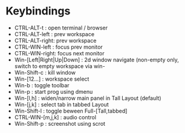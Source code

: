 Keybindings
===========

 * CTRL-ALT-t    : open terminal / browser
 * CTRL-ALT-left : prev workspace
 * CTRL-ALT-right: prev workspace
 * CTRL-WIN-left : focus prev monitor
 * CTRL-WIN-right: focus next monitor
 * Win-[Left|Right|Up|Down] : 2d window navigate (non-empty only, switch to empty workspace via win-<num>
 * Win-Shift-c   : kill window
 * Win-[12...]   : workspace select
 * Win-b         : toggle toolbar
 * Win-p         : start prog using dmenu
 * Win-[l,h]     : widen/narrow main panel in Tall Layout (default)
 * Win-[j,k]     : select tab in tabbed Layout 
 * Win-Shift-l   : toggle beween Full-[Tall,tabbed]
 * CTRL-WIN-[m,j,k] : audio control
 * Win-Shift-p   : screenshot using scrot

